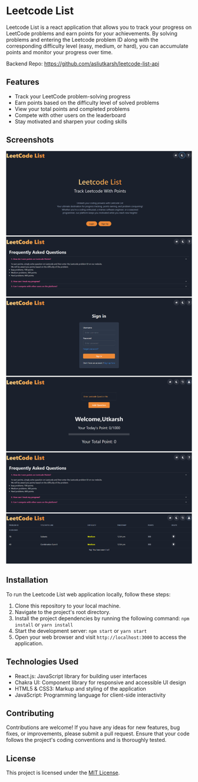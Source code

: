 # Leetcode List

Leetcode List is a react application that allows you to track your progress on LeetCode problems and earn points for your achievements. By solving problems and entering the Leetcode problem ID along with the corresponding difficulty level (easy, medium, or hard), you can accumulate points and monitor your progress over time.

Backend Repo: https://github.com/asliutkarsh/leetcode-list-api

## Features

- Track your LeetCode problem-solving progress
- Earn points based on the difficulty level of solved problems
- View your total points and completed problems
- Compete with other users on the leaderboard
- Stay motivated and sharpen your coding skills

## Screenshots
<!-- screenshots in docimage/ -->

![Leetcode List Screenshot](https://raw.githubusercontent.com/asliutkarsh/leetcode-list/main/docimage/homepage.png)
![Leetcode List Screenshot](https://raw.githubusercontent.com/asliutkarsh/leetcode-list/main/docimage/faq.png)
![Leetcode List Screenshot](https://raw.githubusercontent.com/asliutkarsh/leetcode-list/main/docimage/signin.png)
![Leetcode List Screenshot](https://raw.githubusercontent.com/asliutkarsh/leetcode-list/main/docimage/loginhome.png)
![Leetcode List Screenshot](https://raw.githubusercontent.com/asliutkarsh/leetcode-list/main/docimage/faq.png)
![Leetcode List Screenshot](https://raw.githubusercontent.com/asliutkarsh/leetcode-list/main/docimage/list.png)

## Installation

To run the Leetcode List web application locally, follow these steps:

1. Clone this repository to your local machine.
2. Navigate to the project's root directory.
3. Install the project dependencies by running the following command:
    ```npm install``` or ```yarn install```
4. Start the development server:
    ```npm start``` or ```yarn start```
5. Open your web browser and visit `http://localhost:3000` to access the application.

## Technologies Used

- React.js: JavaScript library for building user interfaces
- Chakra UI: Component library for responsive and accessible UI design
- HTML5 & CSS3: Markup and styling of the application
- JavaScript: Programming language for client-side interactivity

## Contributing

Contributions are welcome! If you have any ideas for new features, bug fixes, or improvements, please submit a pull request. Ensure that your code follows the project's coding conventions and is thoroughly tested.

## License

This project is licensed under the [MIT License](LICENSE).
